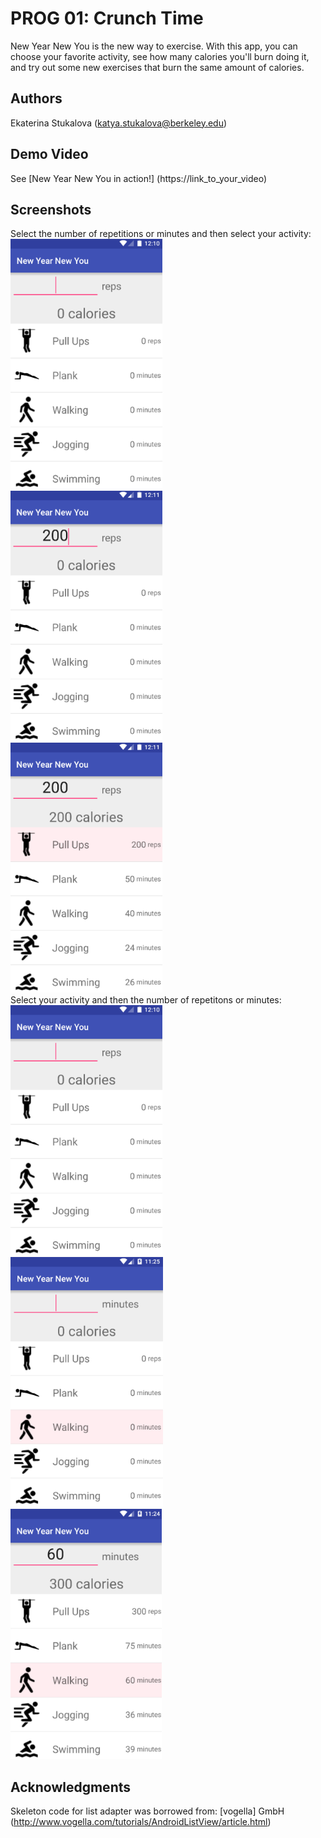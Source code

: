# PROG 01: Crunch Time

New Year New You is the new way to exercise. With this app, you can choose your favorite activity, see how many calories you'll burn doing it, and try out some new exercises that burn the same amount of calories.

## Authors

Ekaterina Stukalova ([katya.stukalova@berkeley.edu](mailto:katya.stukalova@berkeley.edu))

## Demo Video

See [New Year New You in action!] (https://link_to_your_video)

## Screenshots
Select the number of repetitions or minutes and then select your activity:  
<img src="screenshots/1.png" height="400" alt="Screenshot"/>  
<img src="screenshots/2.png" height="400" alt="Screenshot"/>  
<img src="screenshots/3.png" height="400" alt="Screenshot"/>  
Select your activity and then the number of repetitons or minutes:  
<img src="screenshots/1.png" height="400" alt="Screenshot"/>  
<img src="screenshots/4.png" height="400" alt="Screenshot"/>  
<img src="screenshots/5.png" height="400" alt="Screenshot"/>  
## Acknowledgments

Skeleton code for list adapter was borrowed from: [vogella] GmbH (http://www.vogella.com/tutorials/AndroidListView/article.html)
